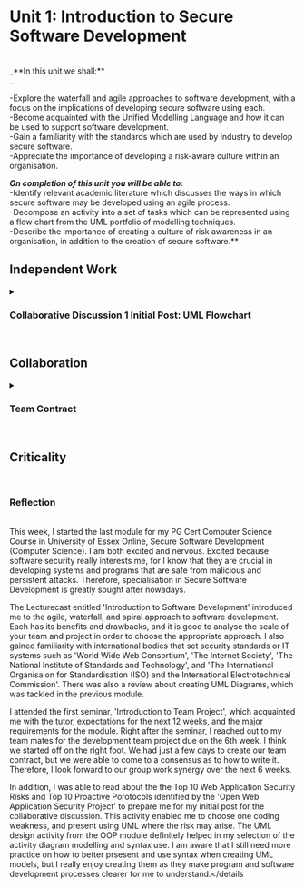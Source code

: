 <!--layout: page
title: "SSDCS Unit 1 "
permalink: /ssdcs_unit1-->

# Unit 1: Introduction to Secure Software Development 
<br>
_**In this unit we shall:** <br>_

-Explore the waterfall and agile approaches to software development, with a focus on the implications of developing secure software using each.<br>
-Become acquainted with the Unified Modelling Language and how it can be used to support software development.<br>
-Gain a familiarity with the standards which are used by industry to develop secure software.<br>
-Appreciate the importance of developing a risk-aware culture within an organisation.<br>

_**On completion of this unit you will be able to:** <br>_
-Identify relevant academic literature which discusses the ways in which secure software may be developed using an agile process.<br>
-Decompose an activity into a set of tasks which can be represented using a flow chart from the UML portfolio of modelling techniques.<br>
-Describe the importance of creating a culture of risk awareness in an organisation, in addition to the creation of secure software.**
<br>

## Independent Work

<details><summary><h3>Collaborative Discussion 1 Initial Post: UML Flowchart</h3></summary>
<br>
Select one of the coding weaknesses which have been identified by OWASP and create a flowchart of the steps which may have led to the weakness occurring. Which UML models might you use to present the design of your proposed software, and why are they the most appropriate choice(s)?

<br>
<img src="images/ssdcs_unit1_intial_1.jpg?raw=true"/>
<img src="images/ssdcs_unit1_intial_2.jpg?raw=true"/>
<img src="images/ssdcs_unit1_intial_3.jpg?raw=true"/></details> <br>

## Collaboration

<details><summary><h3>Team Contract</h3></summary>
<br>
We had to start getting in touch with our teammates for the design document development team project. Our team started a group chat where we discussed what to include our contract, and decide on our team name--Bulwark.
<br>
<img src="images/ssdcs_unit1_teamcontract_1.jpg?raw=true"/>
<img src="images/ssdcs_unit1_teamcontract_2.jpg?raw=true"/>
<img src="images/ssdcs_unit1_teamcontract_3.jpg?raw=true"/></details><br>

## Criticality 
<br>

### Reflection
<br>
This week, I started the last module for my PG Cert Computer Science Course in University of Essex Online, Secure Software Development (Computer Science). I am both excited and nervous. Excited because software security really interests me, for I know that they are crucial in developing systems and programs that are safe from malicious and persistent attacks. Therefore, specialisation in Secure Software Development is greatly sought after nowadays. 
<br>

The Lecturecast entitled 'Introduction to Software Development' introduced me to the agile, waterfall, and spiral approach to software development. Each has its benefits and drawbacks, and it is good to analyse the scale of your team and project in order to choose the appropriate approach. I also gained familiarity with international bodies that set security standards or IT systems such as 'World Wide Web Consortium', 'The Internet Society', 'The National Institute of Standards and Technology', and 'The International Organisaion for Standardisation (ISO) and the International Electrotechnical Commission'. There was also a review about creating UML Diagrams, which was tackled in the previous module. 
<br>

I attended the first seminar, 'Introduction to Team Project', which acquainted me with the tutor, expectations for the next 12 weeks, and the major requirements for the module. Right after the seminar, I reached out to my team mates for the development team project due on the 6th week. I think we started off on the right foot. We had just a few days to create our team contract, but we were able to come to a consensus as to how to write it. Therefore, I look forward to our group work synergy over the next 6 weeks. 
<br>

In addition, I was able to read about the the Top 10 Web Application Security Risks and Top 10 Proactive Porotocols identified by the 'Open Web Application Security Project' to prepare me for my initial post for the collaborative discussion. This activity enabled me to choose one coding weakness, and present using UML where the risk may arise. The UML design activity from the OOP module definitely helped in my selection of the activity diagram modelling and syntax use. I am aware that I still need more practice on how to better prsesent and use syntax when creating UML models, but I really enjoy creating them as they make program and software development processes clearer for me to understand.</details


<!--1. Review the article by Di Silvestro & Nadir (2021). [Discuss](https://github.com/patzsantos/e-portfolio-uoeo/blob/module2/oop/Unit%201/OOP_%20Unit%201%20Review%20the%20article%20by%20Di%20Silvestro%20%26%20Nadir%20(2021).%20Discuss%20one%20aspect%20of%20this%20article%20which%20you%20find%20unexpected..pdf) one aspect of this article which you find unexpected.

2. [Develop](https://github.com/patzsantos/e-portfolio-uoeo/blob/module2/oop/Unit%201/protected_unprotected.py) a Python program and apply protected and unprotected variables within it.

## Collaborative Discussion Initial Post

**Discussion Topic: Factors which Influence Reusability**

Refer to the article by Padhy et al. (2018), specifically Table 1, where the authors present a list of factors which they consider influence the reusability of a piece of object-oriented software.

In this collaborative discussion, you are required to [prioritise this list, presenting your argument](https://github.com/patzsantos/e-portfolio-uoeo/blob/module2/oop/Unit%201/OOP-%20Unit%201%20Initial%20Post.pdf) for the priorities assigned.

## Codio Activities

Classes and Objects: 
- [Circle](https://github.com/patzsantos/e-portfolio-uoeo/blob/module2/oop/Unit%201/codio_circle.py)
- [Persons list](https://github.com/patzsantos/e-portfolio-uoeo/blob/module2/oop/Unit%201/codio_persons.list.py)<br>-->


